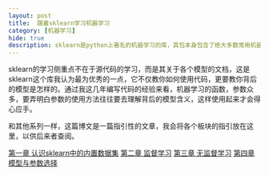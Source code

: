 ```yaml
---
layout: post
title:  跟着sklearn学习机器学习
category: [机器学习] 
hide: true
description: sklearn是python上著名的机器学习的库，其包本身包含了绝大多数常用机器学习的方法和函数。机器学习的路线向来就繁杂，初学者很容易迷失方向，或者学得不够体系，希望能通过sklearn的学习来形成自己的机器学习知识框架。
---
```


sklearn的学习侧重点不在于源代码的学习，而是其关于各个模型的文档，这是sklearn这个库我认为最为优秀的一点，它不仅教你如何使用代码，更要教你背后的模型是怎样的。通过我这几年编写代码的经验来看，机器学习的函数，参数众多，要弄明白参数的使用方法往往要去理解背后的模型含义，这样使用起来才会得心应手。

和其他系列一样，这篇博文是一篇指引性的文章，我会将各个板块的指引放在这里，以供后来者查阅。

[第一章 认识sklearn中的内置数据集](/)
[第二章 监督学习](/researchlab/assets/html/一般线性模型.html)
[第三章 无监督学习](/)
[第四章 模型与参数选择](/) 
